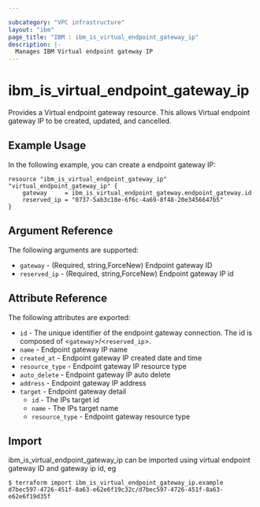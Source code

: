 ```yaml
---

subcategory: "VPC infrastructure"
layout: "ibm"
page_title: "IBM : ibm_is_virtual_endpoint_gateway_ip"
description: |-
  Manages IBM Virtual endpoint gateway IP
---
```


# ibm_is_virtual_endpoint_gateway_ip

Provides a Virtual endpoint gateway resource. This allows Virtual endpoint gateway IP to be created, updated, and cancelled.

## Example Usage

In the following example, you can create a endpoint gateway IP:

```hcl
resource "ibm_is_virtual_endpoint_gateway_ip" "virtual_endpoint_gateway_ip" {
	gateway     = ibm_is_virtual_endpoint_gateway.endpoint_gateway.id
	reserved_ip = "0737-5ab3c18e-6f6c-4a69-8f48-20e3456647b5"
}

```

## Argument Reference

The following arguments are supported:

- `gateway` - (Required, string,ForceNew) Endpoint gateway ID
- `reserved_ip` - (Required, string,ForceNew) Endpoint gateway IP id

## Attribute Reference

The following attributes are exported:

- `id` - The unique identifier of the endpoint gateway connection. The id is composed of <`gateway`>/<`reserved_ip`>.
- `name` - Endpoint gateway IP name
- `created_at` - Endpoint gateway IP created date and time
- `resource_type` - Endpoint gateway IP resource type
- `auto_delete` - Endpoint gateway IP auto delete
- `address` - Endpoint gateway IP address
- `target` - Endpoint gateway detail
  - `id` - The IPs target id
  - `name` - The IPs target name
  - `resource_type` - Endpoint gateway resource type

## Import

ibm_is_virtual_endpoint_gateway_ip can be imported using virtual endpoint gateway ID and gateway ip id, eg

```
$ terraform import ibm_is_virtual_endpoint_gateway_ip.example d7bec597-4726-451f-8a63-e62e6f19c32c/d7bec597-4726-451f-8a63-e62e6f19d35f

```
